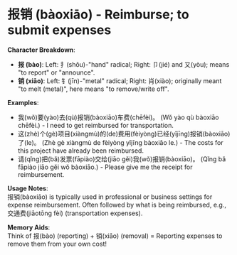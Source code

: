# **报销 (bàoxiāo) - Reimburse; to submit expenses**

**Character Breakdown**:  
- **报 (bào)**: Left: 扌(shǒu)-"hand" radical; Right: 卩(jié) and 又(yòu); means "to report" or "announce".  
- **销 (xiāo)**: Left: 钅(jīn)-"metal" radical; Right: 肖(xiào); originally meant "to melt (metal)", here means "to remove/write off".

**Examples**:  
- 我(wǒ)要(yào)去(qù)报销(bàoxiāo)车费(chēfèi)。 (Wǒ yào qù bàoxiāo chēfèi.) - I need to get reimbursed for transportation.  
- 这(zhè)个(gè)项目(xiàngmù)的(de)费用(fèiyòng)已经(yǐjīng)报销(bàoxiāo)了(le)。 (Zhè gè xiàngmù de fèiyòng yǐjīng bàoxiāo le.) - The costs for this project have already been reimbursed.  
- 请(qǐng)把(bǎ)发票(fāpiào)交给(jiāo gěi)我(wǒ)报销(bàoxiāo)。 (Qǐng bǎ fāpiào jiāo gěi wǒ bàoxiāo.) - Please give me the receipt for reimbursement.

**Usage Notes**:  
报销(bàoxiāo) is typically used in professional or business settings for expense reimbursement. Often followed by what is being reimbursed, e.g., 交通费(jiāotōng fèi) (transportation expenses).

**Memory Aids**:  
Think of 报(bào) (reporting) + 销(xiāo) (removal) = Reporting expenses to remove them from your own cost!